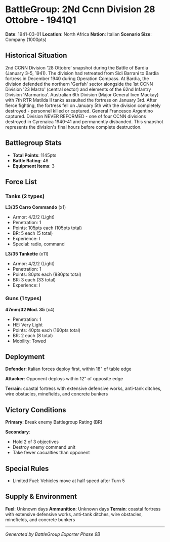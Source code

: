 # BattleGroup: 2Nd Ccnn Division 28 Ottobre - 1941Q1

**Date**: 1941-03-01
**Location**: North Africa
**Nation**: Italian
**Scenario Size**: Company (1000pts)

## Historical Situation

2nd CCNN Division '28 Ottobre' snapshot during the Battle of Bardia (January 3-5, 1941). The division had retreated from Sidi Barrani to Bardia fortress in December 1940 during Operation Compass. At Bardia, the division defended the northern 'Gerfah' sector alongside the 1st CCNN Division '23 Marzo' (central sector) and elements of the 62nd Infantry Division 'Marmarica'. Australian 6th Division (Major General Iven Mackay) with 7th RTR Matilda II tanks assaulted the fortress on January 3rd. After fierce fighting, the fortress fell on January 5th with the division completely destroyed - personnel killed or captured. General Francesco Argentino captured. Division NEVER REFORMED - one of four CCNN divisions destroyed in Cyrenaica 1940-41 and permanently disbanded. This snapshot represents the division's final hours before complete destruction.

## Battlegroup Stats

- **Total Points**: 1145pts
- **Battle Rating**: 46
- **Equipment Items**: 3

## Force List

### Tanks (2 types)

**L3/35 Carro Commando** (x1)
- Armor: 4/2/2 (Light)
- Penetration: 1
- Points: 105pts each (105pts total)
- BR: 5 each (5 total)
- Experience: I
- Special: radio, command

**L3/35 Tankette** (x11)
- Armor: 4/2/2 (Light)
- Penetration: 1
- Points: 80pts each (880pts total)
- BR: 3 each (33 total)
- Experience: I

### Guns (1 types)

**47mm/32 Mod. 35** (x4)
- Penetration: 1
- HE: Very Light
- Points: 40pts each (160pts total)
- BR: 2 each (8 total)
- Mobility: Towed


## Deployment

**Defender**: Italian forces deploy first, within 18" of table edge

**Attacker**: Opponent deploys within 12" of opposite edge

**Terrain**: coastal fortress with extensive defensive works, anti-tank ditches, wire obstacles, minefields, and concrete bunkers

## Victory Conditions

**Primary**: Break enemy Battlegroup Rating (BR)

**Secondary**:
- Hold 2 of 3 objectives
- Destroy enemy command unit
- Take fewer casualties than opponent

## Special Rules

- Limited Fuel: Vehicles move at half speed after Turn 5

## Supply & Environment

**Fuel**: Unknown days
**Ammunition**: Unknown days
**Terrain**: coastal fortress with extensive defensive works, anti-tank ditches, wire obstacles, minefields, and concrete bunkers

---

*Generated by BattleGroup Exporter Phase 9B*
